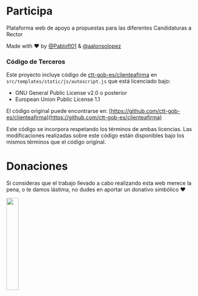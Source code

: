 # Participa

Plataforma web de apoyo a propuestas para las diferentes Candidaturas a Rector

Made with ❤️ by [@Pablofl01](https://github.com/Pablofl01) & [@aalonsolopez](https://github.com/aalonsolopez)

### Código de Terceros

Este proyecto incluye código de  [ctt-gob-es/clienteafirma](https://github.com/ctt-gob-es/clienteafirma) en `src/templates/static/js/autoscript.js` que está licenciado bajo:

- GNU General Public License v2.0 o posterior
- European Union Public License 1.1

El código original puede encontrarse en: [https://github.com/ctt-gob-es/clienteafirma](https://github.com/ctt-gob-es/clienteafirma)

Este código se incorpora respetando los términos de ambas licencias. Las modificaciones realizadas sobre este código están disponibles bajo los mismos términos que el código original.

# Donaciones

Si consideras que el trabajo llevado a cabo realizando esta web merece la pena, o te damos lástima, no dudes en aportar un donativo simbólico ❤️

<a href="https://www.paypal.com/donate/?hosted_button_id=68YGQWMXAPQY4"><img src="https://villageatithaca.org/wp-content/uploads/2020/03/paypal-donate-button.png" align="left" height="25%" width="25%" ></a>

